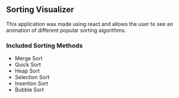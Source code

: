 ## Sorting Visualizer
This application was made using react and allows the user to see an animation of different popular sorting algorithms.

### Included Sorting Methods
- Merge Sort
- Quick Sort
- Heap Sort
- Selection Sort
- Insertion Sort
- Bubble Sort
